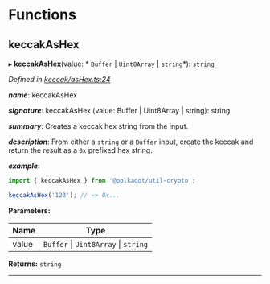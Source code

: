 

# Functions

<a id="keccakashex"></a>

##  keccakAsHex

▸ **keccakAsHex**(value: * `Buffer` &#124; `Uint8Array` &#124; `string`*): `string`

*Defined in [keccak/asHex.ts:24](https://github.com/polkadot-js/common/blob/3988773/packages/util-crypto/src/keccak/asHex.ts#L24)*

*__name__*: keccakAsHex

*__signature__*: keccakAsHex (value: Buffer | Uint8Array | string): string

*__summary__*: Creates a keccak hex string from the input.

*__description__*: From either a `string` or a `Buffer` input, create the keccak and return the result as a `0x` prefixed hex string.

*__example__*:   

```javascript
import { keccakAsHex } from '@polkadot/util-crypto';

keccakAsHex('123'); // => 0x...
```

**Parameters:**

| Name | Type |
| ------ | ------ |
| value |  `Buffer` &#124; `Uint8Array` &#124; `string`|

**Returns:** `string`

___


